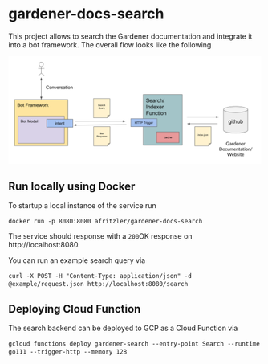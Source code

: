 # gardener-docs-search

This project allows to search the Gardener documentation and integrate it into a bot framework. The overall flow looks like the following

![architecture](images/architecture.png)

## Run locally using Docker

To startup a local instance of the service run

```shell
docker run -p 8080:8080 afritzler/gardener-docs-search
```

The service should response with a `200`OK response on http://localhost:8080.

You can run an example search query via

```shell
curl -X POST -H "Content-Type: application/json" -d @example/request.json http://localhost:8080/search
```

## Deploying Cloud Function

The search backend can be deployed to GCP as a Cloud Function via

```shell
gcloud functions deploy gardener-search --entry-point Search --runtime go111 --trigger-http --memory 128
```